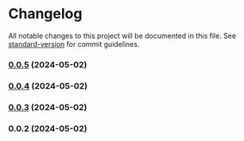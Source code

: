 # Changelog

All notable changes to this project will be documented in this file. See [standard-version](https://github.com/conventional-changelog/standard-version) for commit guidelines.

### [0.0.5](https://github.com/LeonardoAdami21/email-api/compare/v0.0.4...v0.0.5) (2024-05-02)

### [0.0.4](https://github.com/LeonardoAdami21/email-api/compare/v0.0.3...v0.0.4) (2024-05-02)

### [0.0.3](https://github.com/LeonardoAdami21/email-api/compare/v0.0.2...v0.0.3) (2024-05-02)

### 0.0.2 (2024-05-02)

